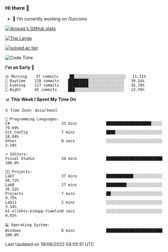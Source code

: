 ### Hi there 👋

- 🔭 I’m currently working on Ourcoms

<!--
**Rhange/Rhange** is a ✨ _special_ ✨ repository because its `README.md` (this file) appears on your GitHub profile.

Here are some ideas to get you started:

- 🌱 I’m currently learning ...
- 👯 I’m looking to collaborate on ...
- 🤔 I’m looking for help with ...
- 💬 Ask me about ...
- 📫 How to reach me: ...
- 😄 Pronouns: ...
- ⚡ Fun fact: ...
-->

[![Anurag's GitHub stats](https://github-readme-stats.vercel.app/api?username=rhange&show_icons=true&theme=gruvbox)](https://github.com/anuraghazra/github-readme-stats)

[![Top Langs](https://github-readme-stats.vercel.app/api/top-langs/?username=rhange&layout=compact&theme=gruvbox)](https://github.com/anuraghazra/github-readme-stats)

[![solved.ac tier](http://mazassumnida.wtf/api/generate_badge?boj=rhange0511)](https://solved.ac/rhange0511)

  <!--START_SECTION:waka-->
![Code Time](http://img.shields.io/badge/Code%20Time-522%20hrs%2011%20mins-blue)

**I'm an Early 🐤** 

```text
🌞 Morning    37 commits     ██░░░░░░░░░░░░░░░░░░░░░░░   11.31% 
🌆 Daytime    128 commits    █████████░░░░░░░░░░░░░░░░   39.14% 
🌃 Evening    117 commits    █████████░░░░░░░░░░░░░░░░   35.78% 
🌙 Night      45 commits     ███░░░░░░░░░░░░░░░░░░░░░░   13.76%

```


📊 **This Week I Spent My Time On** 

```text
⌚︎ Time Zone: Asia/Seoul

💬 Programming Languages: 
C#                       33 mins             ████████████████████░░░░░   79.69% 
Git Config               7 mins              ████░░░░░░░░░░░░░░░░░░░░░   18.04% 
Other                    0 secs              ░░░░░░░░░░░░░░░░░░░░░░░░░   2.28%

🔥 Editors: 
Visual Studio            34 mins             █████████████████████████   100.0%

🐱‍💻 Projects: 
Lab7                     37 mins             ████████████░░░░░░░░░░░░░   49.72% 
Lab8                     27 mins             █████████░░░░░░░░░░░░░░░░   35.52% 
Projects                 7 mins              ██░░░░░░░░░░░░░░░░░░░░░░░   9.75% 
Lab11                    2 mins              ░░░░░░░░░░░░░░░░░░░░░░░░░   3.34% 
kt-ollehtv-bidapp-timelin0 secs              ░░░░░░░░░░░░░░░░░░░░░░░░░   0.93%

💻 Operating System: 
Windows                  8 mins              █████████████████████████   100.0%

```


 Last Updated on 19/08/2022 04:05:51 UTC
<!--END_SECTION:waka-->

